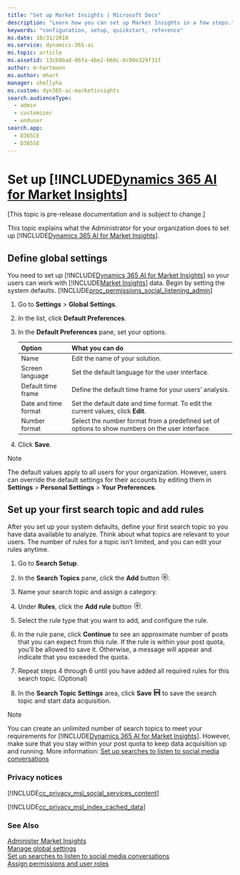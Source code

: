 ```yaml
---
title: "Set up Market Insights | Microsoft Docs"
description: "Learn how you can set up Market Insights in a few steps."
keywords: "configuration, setup, quickstart, reference"
ms.date: 10/31/2018
ms.service: dynamics-365-ai
ms.topic: article
ms.assetid: 13cb8bad-86fa-4be2-b60c-0c00e329f31f
author: m-hartmann
ms.author: mhart
manager: shellyha
ms.custom: dyn365-ai-marketinsights
search.audienceType: 
  - admin
  - customizer
  - enduser
search.app: 
  - D365CE
  - D365SE
---
```


# Set up [!INCLUDE[Dynamics 365 AI for Market Insights](../includes/pn-market-insights-long.md)]

[This topic is pre-release documentation and is subject to change.]

This topic explains what the Administrator for your organization does to set up [!INCLUDE[Dynamics 365 AI for Market Insights](../includes/pn-market-insights-long.md)].  
  
<a name="set_sol_default"></a>   
## Define global settings  
 You need to set up [!INCLUDE[Dynamics 365 AI for Market Insights](../includes/pn-market-insights-long.md)] so your users can work with [!INCLUDE[Market Insights](../includes/pn-market-insights-short.md)] data. Begin by setting the system defaults. [!INCLUDE[proc_permissions_social_listening_admin](../includes/proc-permissions-admin.md)]  
  
1.  Go to **Settings** > **Global Settings**.  
  
2.  In the list, click **Default Preferences**.  
  
3.  In the **Default Preferences** pane, set your options.  
  
    |Option|What you can do|  
    |------------|---------------------|  
    |Name|Edit the name of your solution.|  
    |Screen language|Set the default language for the user interface.|  
    |Default time frame|Define the default time frame for your users’ analysis.|  
    |Date and time format|Set the default date and time format. To edit the current values, click **Edit**.|  
    |Number format|Select the number format from a predefined set of options to show numbers on the user interface.|  
  
4.  Click **Save**.  
  
> [!NOTE]
>  The default values apply to all users for your organization. However, users can override the default settings for their accounts by editing them in **Settings** > **Personal Settings** > **Your Preferences**.  
  
<a name="set_up_first"></a>   
## Set up your first search topic and add rules  
 After you set up your system defaults, define your first search topic so you have data available to analyze. Think about what topics are relevant to your users. The number of rules for a topic isn’t limited, and you can edit your rules anytime.  
  
1.  Go to **Search Setup**.  
  
2.  In the **Search Topics** pane, click the **Add** button ![add button](media/add-icon.png "Add button").  
  
3.  Name your search topic and assign a category.  
  
4.  Under **Rules**, click the **Add rule** button ![add button](media/add-icon.png "Add button").  
  
5.  Select the rule type that you want to add, and configure the rule.  
  
6.  In the rule pane, click **Continue** to see an approximate number of posts that you can expect from this rule. If the rule is within your post quota, you’ll be allowed to save it. Otherwise, a message will appear and indicate that you exceeded the quota.  
  
7.  Repeat steps 4 through 6 until you have added all required rules for this search topic. (Optional)  
  
8.  In the **Search Topic Settings** area, click **Save** ![save button](media/save-icon.png "Save button") to save the search topic and start data acquisition.  
  
> [!NOTE]
>  You can create an unlimited number of search topics to meet your requirements for [!INCLUDE[Dynamics 365 AI for Market Insights](../includes/pn-market-insights-long.md)]. However, make sure that you stay within your post quota to keep data acquisition up and running.  More information: [Set up searches to listen to social media conversations](set-up-searches.md)  
  
### Privacy notices  
 [!INCLUDE[cc_privacy_msl_social_services_content](../includes/cc-privacy-market-insights-social-services-content.md)]  
  
 [!INCLUDE[cc_privacy_msl_index_cached_data](../includes/cc-privacy-market-insights-index-cached-data.md)]  
  
### See Also  
 [Administer Market Insights](settings-administration.md)   
 [Manage global settings](manage-global-settings.md)   
 [Set up searches to listen to social media conversations](set-up-searches.md)   
 [Assign permissions and user roles](assign-user-roles.md)
 
